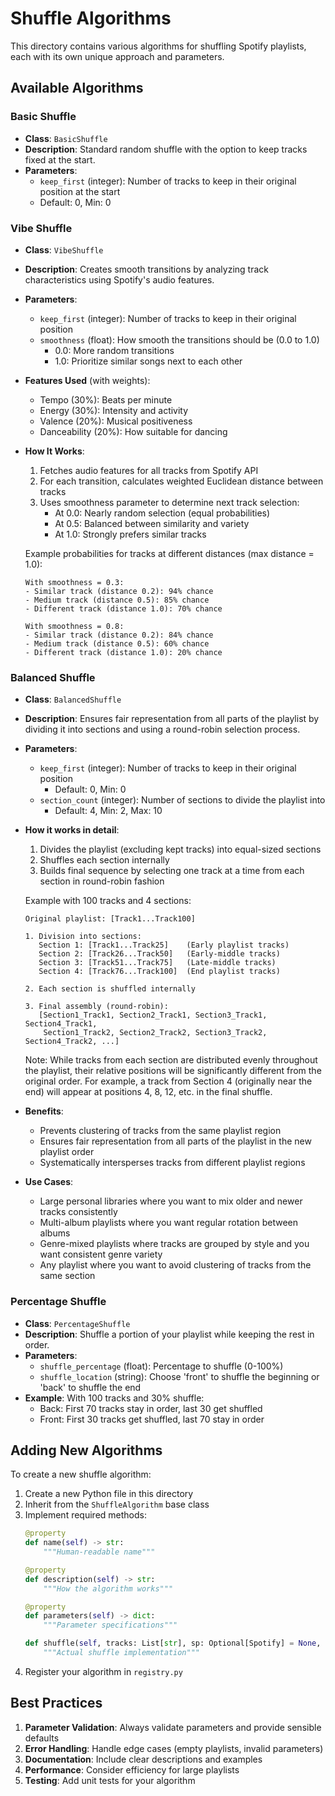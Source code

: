 # Shuffle Algorithms

This directory contains various algorithms for shuffling Spotify playlists, each with its own unique approach and parameters.

## Available Algorithms

### Basic Shuffle
- **Class**: `BasicShuffle`
- **Description**: Standard random shuffle with the option to keep tracks fixed at the start.
- **Parameters**:
  - `keep_first` (integer): Number of tracks to keep in their original position at the start
  - Default: 0, Min: 0

### Vibe Shuffle
- **Class**: `VibeShuffle`
- **Description**: Creates smooth transitions by analyzing track characteristics using Spotify's audio features.
- **Parameters**:
  - `keep_first` (integer): Number of tracks to keep in their original position
  - `smoothness` (float): How smooth the transitions should be (0.0 to 1.0)
    - 0.0: More random transitions
    - 1.0: Prioritize similar songs next to each other

- **Features Used** (with weights):
  - Tempo (30%): Beats per minute
  - Energy (30%): Intensity and activity
  - Valence (20%): Musical positiveness
  - Danceability (20%): How suitable for dancing

- **How It Works**:
  1. Fetches audio features for all tracks from Spotify API
  2. For each transition, calculates weighted Euclidean distance between tracks
  3. Uses smoothness parameter to determine next track selection:
     - At 0.0: Nearly random selection (equal probabilities)
     - At 0.5: Balanced between similarity and variety
     - At 1.0: Strongly prefers similar tracks

  Example probabilities for tracks at different distances (max distance = 1.0):
  ```
  With smoothness = 0.3:
  - Similar track (distance 0.2): 94% chance
  - Medium track (distance 0.5): 85% chance
  - Different track (distance 1.0): 70% chance

  With smoothness = 0.8:
  - Similar track (distance 0.2): 84% chance
  - Medium track (distance 0.5): 60% chance
  - Different track (distance 1.0): 20% chance
  ```

### Balanced Shuffle
- **Class**: `BalancedShuffle`
- **Description**: Ensures fair representation from all parts of the playlist by dividing it into sections and using a round-robin selection process.
- **Parameters**:
  - `keep_first` (integer): Number of tracks to keep in their original position
    - Default: 0, Min: 0
  - `section_count` (integer): Number of sections to divide the playlist into
    - Default: 4, Min: 2, Max: 10

- **How it works in detail**:
  1. Divides the playlist (excluding kept tracks) into equal-sized sections
  2. Shuffles each section internally
  3. Builds final sequence by selecting one track at a time from each section in round-robin fashion

  Example with 100 tracks and 4 sections:
  ```
  Original playlist: [Track1...Track100]
  
  1. Division into sections:
     Section 1: [Track1...Track25]    (Early playlist tracks)
     Section 2: [Track26...Track50]   (Early-middle tracks)
     Section 3: [Track51...Track75]   (Late-middle tracks)
     Section 4: [Track76...Track100]  (End playlist tracks)
  
  2. Each section is shuffled internally
  
  3. Final assembly (round-robin):
     [Section1_Track1, Section2_Track1, Section3_Track1, Section4_Track1,
      Section1_Track2, Section2_Track2, Section3_Track2, Section4_Track2, ...]
  ```

  Note: While tracks from each section are distributed evenly throughout the playlist, their relative positions will be significantly different from the original order. For example, a track from Section 4 (originally near the end) will appear at positions 4, 8, 12, etc. in the final shuffle.

- **Benefits**:
  - Prevents clustering of tracks from the same playlist region
  - Ensures fair representation from all parts of the playlist in the new playlist order
  - Systematically intersperses tracks from different playlist regions

- **Use Cases**:
  - Large personal libraries where you want to mix older and newer tracks consistently
  - Multi-album playlists where you want regular rotation between albums
  - Genre-mixed playlists where tracks are grouped by style and you want consistent genre variety
  - Any playlist where you want to avoid clustering of tracks from the same section

### Percentage Shuffle
- **Class**: `PercentageShuffle`
- **Description**: Shuffle a portion of your playlist while keeping the rest in order.
- **Parameters**:
  - `shuffle_percentage` (float): Percentage to shuffle (0-100%)
  - `shuffle_location` (string): Choose 'front' to shuffle the beginning or 'back' to shuffle the end
- **Example**:
  With 100 tracks and 30% shuffle:
  - Back: First 70 tracks stay in order, last 30 get shuffled
  - Front: First 30 tracks get shuffled, last 70 stay in order

## Adding New Algorithms

To create a new shuffle algorithm:

1. Create a new Python file in this directory
2. Inherit from the `ShuffleAlgorithm` base class
3. Implement required methods:
   ```python
   @property
   def name(self) -> str:
       """Human-readable name"""
   
   @property
   def description(self) -> str:
       """How the algorithm works"""
   
   @property
   def parameters(self) -> dict:
       """Parameter specifications"""
   
   def shuffle(self, tracks: List[str], sp: Optional[Spotify] = None, **kwargs) -> List[str]:
       """Actual shuffle implementation"""
   ```
4. Register your algorithm in `registry.py`

## Best Practices

1. **Parameter Validation**: Always validate parameters and provide sensible defaults
2. **Error Handling**: Handle edge cases (empty playlists, invalid parameters)
3. **Documentation**: Include clear descriptions and examples
4. **Performance**: Consider efficiency for large playlists
5. **Testing**: Add unit tests for your algorithm 
